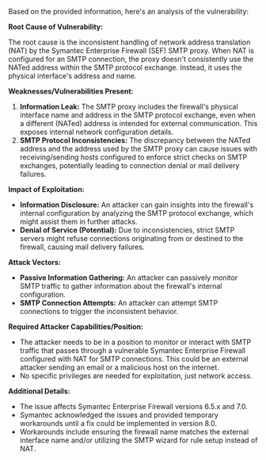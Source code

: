 Based on the provided information, here's an analysis of the vulnerability:

**Root Cause of Vulnerability:**

The root cause is the inconsistent handling of network address translation (NAT) by the Symantec Enterprise Firewall (SEF) SMTP proxy. When NAT is configured for an SMTP connection, the proxy doesn't consistently use the NATed address within the SMTP protocol exchange. Instead, it uses the physical interface's address and name.

**Weaknesses/Vulnerabilities Present:**

1.  **Information Leak:** The SMTP proxy includes the firewall's physical interface name and address in the SMTP protocol exchange, even when a different (NATed) address is intended for external communication. This exposes internal network configuration details.
2.  **SMTP Protocol Inconsistencies:** The discrepancy between the NATed address and the address used by the SMTP proxy can cause issues with receiving/sending hosts configured to enforce strict checks on SMTP exchanges, potentially leading to connection denial or mail delivery failures.

**Impact of Exploitation:**

*   **Information Disclosure:** An attacker can gain insights into the firewall's internal configuration by analyzing the SMTP protocol exchange, which might assist them in further attacks.
*   **Denial of Service (Potential):** Due to inconsistencies, strict SMTP servers might refuse connections originating from or destined to the firewall, causing mail delivery failures.

**Attack Vectors:**

*   **Passive Information Gathering:** An attacker can passively monitor SMTP traffic to gather information about the firewall's internal configuration.
*   **SMTP Connection Attempts:** An attacker can attempt SMTP connections to trigger the inconsistent behavior.

**Required Attacker Capabilities/Position:**

*   The attacker needs to be in a position to monitor or interact with SMTP traffic that passes through a vulnerable Symantec Enterprise Firewall configured with NAT for SMTP connections. This could be an external attacker sending an email or a malicious host on the internet.
*   No specific privileges are needed for exploitation, just network access.

**Additional Details:**

*   The issue affects Symantec Enterprise Firewall versions 6.5.x and 7.0.
*   Symantec acknowledged the issues and provided temporary workarounds until a fix could be implemented in version 8.0.
*   Workarounds include ensuring the firewall name matches the external interface name and/or utilizing the SMTP wizard for rule setup instead of NAT.